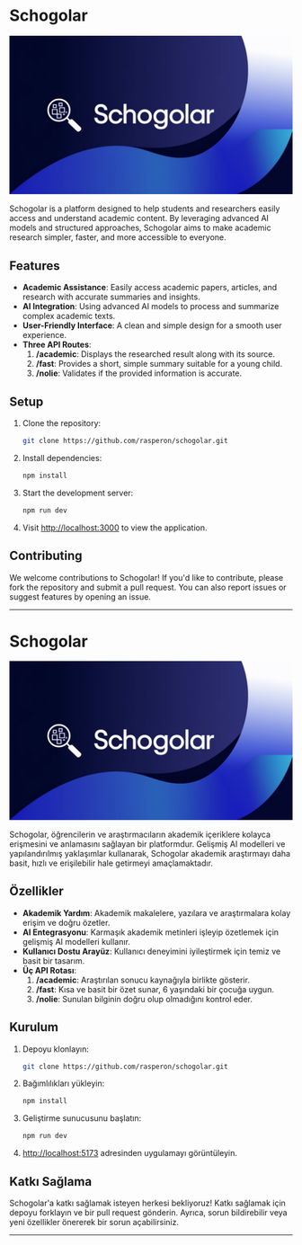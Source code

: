 
# Schogolar

![Schogolar Banner](assets/go.jpeg)

Schogolar is a platform designed to help students and researchers easily access and understand academic content. By leveraging advanced AI models and structured approaches, Schogolar aims to make academic research simpler, faster, and more accessible to everyone.

## Features

- **Academic Assistance**: Easily access academic papers, articles, and research with accurate summaries and insights.
- **AI Integration**: Using advanced AI models to process and summarize complex academic texts.
- **User-Friendly Interface**: A clean and simple design for a smooth user experience.
- **Three API Routes**:
  1. **/academic**: Displays the researched result along with its source.
  2. **/fast**: Provides a short, simple summary suitable for a young child.
  3. **/nolie**: Validates if the provided information is accurate.

## Setup

1. Clone the repository:
   ```bash
   git clone https://github.com/rasperon/schogolar.git
   ```

2. Install dependencies:
   ```bash
   npm install
   ```

3. Start the development server:
   ```bash
   npm run dev
   ```

4. Visit [http://localhost:3000](http://localhost:3000) to view the application.

## Contributing

We welcome contributions to Schogolar! If you'd like to contribute, please fork the repository and submit a pull request. You can also report issues or suggest features by opening an issue.

---

# Schogolar

![Schogolar Banner](assets/go.jpeg)

Schogolar, öğrencilerin ve araştırmacıların akademik içeriklere kolayca erişmesini ve anlamasını sağlayan bir platformdur. Gelişmiş AI modelleri ve yapılandırılmış yaklaşımlar kullanarak, Schogolar akademik araştırmayı daha basit, hızlı ve erişilebilir hale getirmeyi amaçlamaktadır.

## Özellikler

- **Akademik Yardım**: Akademik makalelere, yazılara ve araştırmalara kolay erişim ve doğru özetler.
- **AI Entegrasyonu**: Karmaşık akademik metinleri işleyip özetlemek için gelişmiş AI modelleri kullanır.
- **Kullanıcı Dostu Arayüz**: Kullanıcı deneyimini iyileştirmek için temiz ve basit bir tasarım.
- **Üç API Rotası**:
  1. **/academic**: Araştırılan sonucu kaynağıyla birlikte gösterir.
  2. **/fast**: Kısa ve basit bir özet sunar, 6 yaşındaki bir çocuğa uygun.
  3. **/nolie**: Sunulan bilginin doğru olup olmadığını kontrol eder.

## Kurulum

1. Depoyu klonlayın:
   ```bash
   git clone https://github.com/rasperon/schogolar.git
   ```

2. Bağımlılıkları yükleyin:
   ```bash
   npm install
   ```

3. Geliştirme sunucusunu başlatın:
   ```bash
   npm run dev
   ```

4. [http://localhost:5173](http://localhost:5173) adresinden uygulamayı görüntüleyin.

## Katkı Sağlama

Schogolar'a katkı sağlamak isteyen herkesi bekliyoruz! Katkı sağlamak için depoyu forklayın ve bir pull request gönderin. Ayrıca, sorun bildirebilir veya yeni özellikler önererek bir sorun açabilirsiniz.

---
